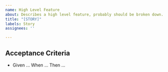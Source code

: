```yaml
---
name: High Level Feature
about: Describes a high level feature, probably should be broken down.
title: "[STORY]"
labels: Story
assignees: ''

---
```


## Acceptance Criteria
* Given ...
   When ...
   Then ...
